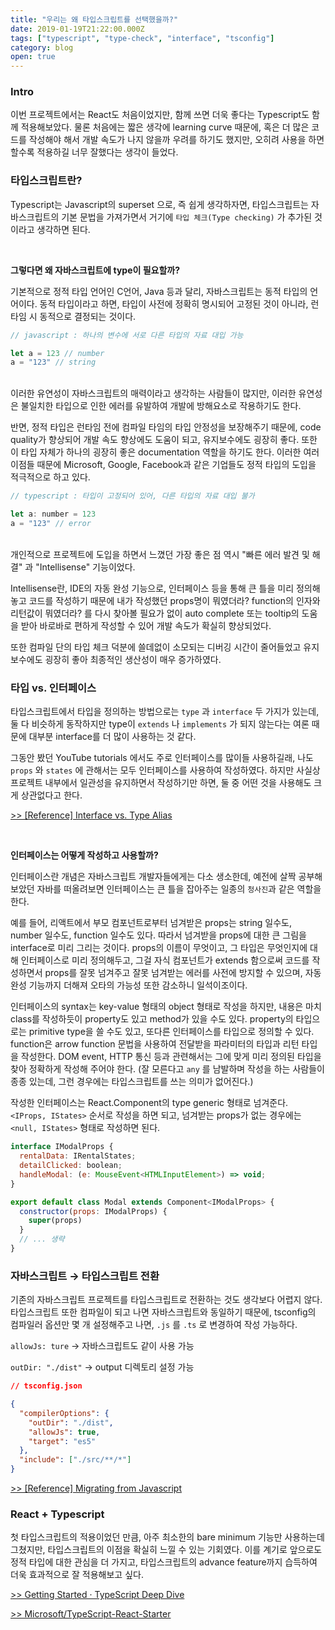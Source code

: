 ```yaml
---
title: "우리는 왜 타입스크립트를 선택했을까?"
date: 2019-01-19T21:22:00.000Z
tags: ["typescript", "type-check", "interface", "tsconfig"]
category: blog
open: true
---
```


### Intro

이번 프로젝트에서는 React도 처음이었지만, 함께 쓰면 더욱 좋다는 Typescript도 함께 적용해보았다. 물론 처음에는 짧은 생각에 learning curve 때문에, 혹은 더 많은 코드를 작성해야 해서 개발 속도가 나지 않을까 우려를 하기도 했지만, 오히려 사용을 하면 할수록 적용하길 너무 잘했다는 생각이 들었다.

### 타입스크립트란?

Typescript는 Javascript의 superset 으로, 즉 쉽게 생각하자면, 타입스크립트는 자바스크립트의 기본 문법을 가져가면서 거기에 `타입 체크(Type checking)` 가 추가된 것이라고 생각하면 된다.

<br />

**그렇다면 왜 자바스크립트에 type이 필요할까?**

기본적으로 정적 타입 언어인 C언어, Java 등과 달리, 자바스크립트는 동적 타입의 언어이다. 동적 타입이라고 하면, 타입이 사전에 정확히 명시되어 고정된 것이 아니라, 런타임 시 동적으로 결정되는 것이다.

```javascript
// javascript : 하나의 변수에 서로 다른 타입의 자료 대입 가능

let a = 123 // number
a = "123" // string
```

<br />
이러한 유연성이 자바스크립트의 매력이라고 생각하는 사람들이 많지만, 이러한 유연성은 불일치한 타입으로 인한 에러를 유발하여 개발에 방해요소로 작용하기도 한다.

반면, 정적 타입은 런타임 전에 컴파일 타임의 타입 안정성을 보장해주기 때문에, code quality가 향상되어 개발 속도 향상에도 도움이 되고, 유지보수에도 굉장히 좋다. 또한 이 타입 자체가 하나의 굉장히 좋은 documentation 역할을 하기도 한다. 이러한 여러 이점들 때문에 Microsoft, Google, Facebook과 같은 기업들도 정적 타입의 도입을 적극적으로 하고 있다.

```javascript
// typescript : 타입이 고정되어 있어, 다른 타입의 자료 대입 불가

let a: number = 123
a = "123" // error
```

<br />
개인적으로 프로젝트에 도입을 하면서 느꼈던 가장 좋은 점 역시 "빠른 에러 발견 및 해결" 과 "Intellisense" 기능이었다.

Intellisense란, IDE의 자동 완성 기능으로, 인터페이스 등을 통해 큰 틀을 미리 정의해놓고 코드를 작성하기 때문에 내가 작성했던 props명이 뭐였더라? function의 인자와 리턴값이 뭐였더라? 를 다시 찾아볼 필요가 없이 auto complete 또는 tooltip의 도움을 받아 바로바로 편하게 작성할 수 있어 개발 속도가 확실히 향상되었다.

또한 컴파일 단의 타입 체크 덕분에 쓸데없이 소모되는 디버깅 시간이 줄어들었고 유지보수에도 굉장히 좋아 최종적인 생산성이 매우 증가하였다.

### 타입 vs. 인터페이스

타입스크립트에서 타입을 정의하는 방법으로는 `type` 과 `interface` 두 가지가 있는데, 둘 다 비슷하게 동작하지만 type이 `extends` 나 `implements` 가 되지 않는다는 여론 때문에 대부분 interface를 더 많이 사용하는 것 같다.

그동안 봤던 YouTube tutorials 에서도 주로 인터페이스를 많이들 사용하길래, 나도 `props` 와 `states` 에 관해서는 모두 인터페이스를 사용하여 작성하였다. 하지만 사실상 프로젝트 내부에서 일관성을 유지하면서 작성하기만 하면, 둘 중 어떤 것을 사용해도 크게 상관없다고 한다.

[>> [Reference] Interface vs. Type Alias](https://medium.com/@martin_hotell/interface-vs-type-alias-in-typescript-2-7-2a8f1777af4c)

<br />

**인터페이스는 어떻게 작성하고 사용할까?**

인터페이스란 개념은 자바스크립트 개발자들에게는 다소 생소한데, 예전에 살짝 공부해보았던 자바를 떠올려보면 인터페이스는 큰 틀을 잡아주는 일종의 `청사진`과 같은 역할을 한다.

예를 들어, 리액트에서 부모 컴포넌트로부터 넘겨받은 props는 string 일수도, number 일수도, function 일수도 있다. 따라서 넘겨받을 props에 대한 큰 그림을 interface로 미리 그리는 것이다. props의 이름이 무엇이고, 그 타입은 무엇인지에 대해 인터페이스로 미리 정의해두고, 그걸 자식 컴포넌트가 extends 함으로써 코드를 작성하면서 props를 잘못 넘겨주고 잘못 넘겨받는 에러를 사전에 방지할 수 있으며, 자동완성 기능까지 더해져 오타의 가능성 또한 감소하니 일석이조이다.

인터페이스의 syntax는 key-value 형태의 object 형태로 작성을 하지만, 내용은 마치 class를 작성하듯이 property도 있고 method가 있을 수도 있다. property의 타입으로는 primitive type을 쓸 수도 있고, 또다른 인터페이스를 타입으로 정의할 수 있다. function은 arrow function 문법을 사용하여 전달받을 파라미터의 타입과 리턴 타입을 작성한다. DOM event, HTTP 통신 등과 관련해서는 그에 맞게 미리 정의된 타입을 찾아 정확하게 작성해 주어야 한다. (잘 모른다고 `any` 를 남발하며 작성을 하는 사람들이 종종 있는데, 그런 경우에는 타입스크립트를 쓰는 의미가 없어진다.)

작성한 인터페이스는 React.Component의 type generic 형태로 넘겨준다. `<IProps, IStates>` 순서로 작성을 하면 되고, 넘겨받는 props가 없는 경우에는 `<null, IStates>` 형태로 작성하면 된다.

```javascript
interface IModalProps {
  rentalData: IRentalStates;
  detailClicked: boolean;
  handleModal: (e: MouseEvent<HTMLInputElement>) => void;
}

export default class Modal extends Component<IModalProps> {
  constructor(props: IModalProps) {
    super(props)
  }
  // ... 생략
}
```

### 자바스크립트 → 타입스크립트 전환

기존의 자바스크립트 프로젝트를 타입스크립트로 전환하는 것도 생각보다 어렵지 않다. 타입스크립트 또한 컴파일이 되고 나면 자바스크립트와 동일하기 때문에, tsconfig의 컴파일러 옵션만 몇 개 설정해주고 나면, `.js` 를 `.ts` 로 변경하여 작성 가능하다.

`allowJs: ture` → 자바스크립트도 같이 사용 가능

`outDir: "./dist"` → output 디렉토리 설정 가능

```json
// tsconfig.json

{
  "compilerOptions": {
    "outDir": "./dist",
    "allowJs": true,
    "target": "es5"
  },
  "include": ["./src/**/*"]
}
```

[>> [Reference] Migrating from Javascript](https://www.typescriptlang.org/docs/handbook/migrating-from-javascript.html)

### React + Typescript

첫 타입스크립트의 적용이었던 만큼, 아주 최소한의 bare minimum 기능만 사용하는데 그쳤지만, 타입스크립트의 이점을 확실히 느낄 수 있는 기회였다. 이를 계기로 앞으로도 정적 타입에 대한 관심을 더 가지고, 타입스크립트의 advance feature까지 습득하여 더욱 효과적으로 잘 적용해보고 싶다.

[>> Getting Started · TypeScript Deep Dive](https://basarat.gitbooks.io/typescript/docs/getting-started.html)

[>> Microsoft/TypeScript-React-Starter](https://github.com/Microsoft/TypeScript-React-Starter#typescript-react-starter)
